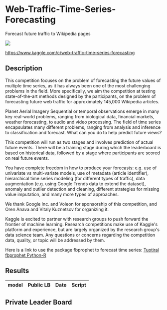 # Web-Traffic-Time-Series-Forecasting
Forecast future traffic to Wikipedia pages

![](http://fr.cdn.v5.futura-sciences.com/buildsv6/images/wide1920/0/4/b/04b87e76cf_76307_math-canon-2030.jpg)

https://www.kaggle.com/c/web-traffic-time-series-forecasting

## Description
This competition focuses on the problem of forecasting the future values of multiple time series, as it has always been one of the most challenging problems in the field. More specifically, we aim the competition at testing state-of-the-art methods designed by the participants, on the problem of forecasting future web traffic for approximately 145,000 Wikipedia articles.

Planet Aerial Imagery
Sequential or temporal observations emerge in many key real-world problems, ranging from biological data, financial markets, weather forecasting, to audio and video processing. The field of time series encapsulates many different problems, ranging from analysis and inference to classification and forecast. What can you do to help predict future views?

This competition will run as two stages and involves prediction of actual future events. There will be a training stage during which the leaderboard is based on historical data, followed by a stage where participants are scored on real future events.

You have complete freedom in how to produce your forecasts: e.g. use of univariate vs multi-variate models, use of metadata (article identifier), hierarchical time series modeling (for different types of traffic), data augmentation (e.g. using Google Trends data to extend the dataset), anomaly and outlier detection and cleaning, different strategies for missing value imputation, and many more types of approaches.

We thank Google Inc. and Voleon for sponsorship of this competition, and Oren Anava and Vitaly Kuznetsov for organizing it.


Kaggle is excited to partner with research groups to push forward the frontier of machine learning. Research competitions make use of Kaggle's platform and experience, but are largely organized by the research group's data science team. Any questions or concerns regarding the competition data, quality, or topic will be addressed by them.


Here is a link to use the package fbprophet to forecast time series: 
[Tuotiral fbprophet Python-R](https://facebookincubator.github.io/prophet/docs/quick_start.html#python-api)

## Results

model | Public LB | Date | Script
--- | --- | --- | ---


## Private Leader Board
